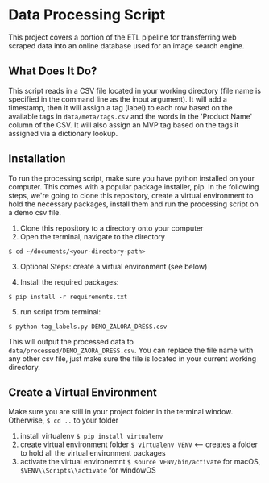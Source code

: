 # Data Processing Script

This project covers a portion of the ETL pipeline for transferring web scraped data into an online database used for an image search engine.

## What Does It Do?
This script reads in a CSV file located in your working directory (file name is specified in the command line as the input argument). It will add a timestamp, then it will assign a tag (label) to each row based on the available tags in `data/meta/tags.csv` and the words in the 'Product Name' column of the CSV. It will also assign an MVP tag based on the tags it assigned via a dictionary lookup.

## Installation

To run the processing script, make sure you have python installed on your computer. This comes with a popular package installer, pip. In the following steps, we're going to clone this repository, create a virtual environment to hold the necessary packages, install them and run the processing script on a demo csv file.

1. Clone this repository to a directory onto your computer
2. Open the terminal, navigate to the directory 

  `$ cd ~/documents/<your-directory-path>`
  
3. Optional Steps: create a virtual environment (see below)

4. Install the required packages: 

  `$ pip install -r requirements.txt`
  
5. run script from terminal: 

  `$ python tag_labels.py DEMO_ZALORA_DRESS.csv`

This will output the processed data to `data/processed/DEMO_ZAORA_DRESS.csv`. You can replace the file name with any other csv file, just make sure the file is located in your current working directory.

## Create a Virtual Environment
Make sure you are still in your project folder in the terminal window. Otherwise, `$ cd ..` to your folder
1. install virtualenv `$ pip install virtualenv`
2. create virtual environment folder `$ virtualenv VENV` <-- creates a folder to hold all the virtual environment packages
3. activate the virtual environemnt `$ source VENV/bin/activate` for macOS, `$VENV\\Scripts\\activate` for windowOS

